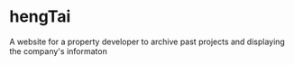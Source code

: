 # hengTai
A website for a property developer to archive past projects and displaying the company's informaton
